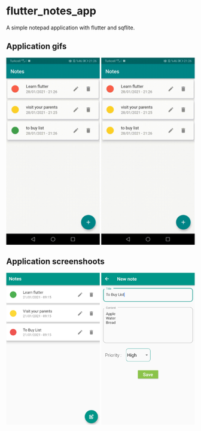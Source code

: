 # flutter_notes_app

A simple notepad application with flutter and sqflite.

## Application gifs
<img src="images/edit.gif" width="250">   <img src="images/delete.gif" width="250">

## Application screenshoots
<img src="/images/note_list_page.bmp" width="250">  <img src="images/add_note_page.bmp" width="250">


